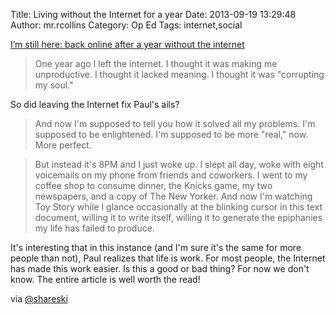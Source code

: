 Title: Living without the Internet for a year
Date: 2013-09-19 13:29:48
Author: mr.rcollins
Category: Op Ed
Tags: internet,social

[I’m still here: back online after a year without the internet](http://www.theverge.com/2013/5/1/4279674/im-still-here-back-online-after-a-year-without-the-internet)

>One year ago I left the internet. I thought it was making me unproductive. I thought it lacked meaning. I thought it was "corrupting my soul."

So did leaving the Internet fix Paul's ails?

>And now I'm supposed to tell you how it solved all my problems. I'm supposed to be enlightened. I'm supposed to be more "real," now. More perfect.

>But instead it's 8PM and I just woke up. I slept all day, woke with eight voicemails on my phone from friends and coworkers. I went to my coffee shop to consume dinner, the Knicks game, my two newspapers, and a copy of The New Yorker. And now I'm watching Toy Story while I glance occasionally at the blinking cursor in this text document, willing it to write itself, willing it to generate the epiphanies my life has failed to produce.

It's interesting that in this instance (and I'm sure it's the same for more people than not), Paul realizes that life is work. For most people, the Internet has made this work easier. Is this a good or bad thing? For now we don't know. The entire article is well worth the read!

via [@shareski](https://twitter.com/shareski/status/380439342994317312)